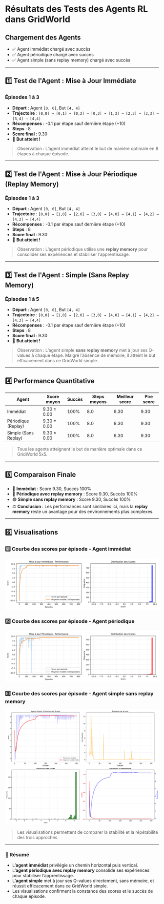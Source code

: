 # Résultats des Tests des Agents RL dans GridWorld

## Chargement des Agents
- ✅ Agent immédiat chargé avec succès
- ✅ Agent périodique chargé avec succès
- ✅ Agent simple (sans replay memory) chargé avec succès

---

## 1️⃣ Test de l'Agent : Mise à Jour Immédiate

### Épisodes 1 à 3
- **Départ** : Agent `[0, 0]`, But `[4, 4]`
- **Trajectoire** : `[0,0] → [0,1] → [0,2] → [0,3] → [1,3] → [2,3] → [3,3] → [3,4] → [4,4]`
- **Récompenses** : -0.1 par étape sauf dernière étape (+10)
- **Steps** : 8
- **Score final** : 9.30
- 🎉 **But atteint !**

> Observation : L’agent immédiat atteint le but de manière optimale en 8 étapes à chaque épisode.

---

## 2️⃣ Test de l'Agent : Mise à Jour Périodique (Replay Memory)

### Épisodes 1 à 3
- **Départ** : Agent `[0, 0]`, But `[4, 4]`
- **Trajectoire** : `[0,0] → [1,0] → [2,0] → [3,0] → [4,0] → [4,1] → [4,2] → [4,3] → [4,4]`
- **Récompenses** : -0.1 par étape sauf dernière étape (+10)
- **Steps** : 8
- **Score final** : 9.30
- 🎉 **But atteint !**

> Observation : L’agent périodique utilise une **replay memory** pour consolider ses expériences et stabiliser l’apprentissage.

---

## 3️⃣ Test de l'Agent : Simple (Sans Replay Memory)

### Épisodes 1 à 5
- **Départ** : Agent `[0, 0]`, But `[4, 4]`
- **Trajectoire** : `[0,0] → [1,0] → [2,0] → [3,0] → [4,0] → [4,1] → [4,2] → [4,3] → [4,4]`
- **Récompenses** : -0.1 par étape sauf dernière étape (+10)
- **Steps** : 8
- **Score final** : 9.30
- 🎉 **But atteint !**

> Observation : L’agent simple **sans replay memory** met à jour ses Q-values à chaque étape. Malgré l’absence de mémoire, il atteint le but efficacement dans ce GridWorld simple.  

---

## 4️⃣ Performance Quantitative

| Agent                   | Score moyen | Succès | Steps moyens | Meilleur score | Pire score |
|-------------------------|------------|--------|--------------|----------------|------------|
| Immédiat                | 9.30 ± 0.00 | 100%   | 8.0          | 9.30           | 9.30       |
| Périodique (Replay)     | 9.30 ± 0.00 | 100%   | 8.0          | 9.30           | 9.30       |
| Simple (Sans Replay)    | 9.30 ± 0.00 | 100%   | 8.0          | 9.30           | 9.30       |

> Tous les agents atteignent le but de manière optimale dans ce GridWorld 5x5.

---

## 5️⃣ Comparaison Finale
- 🔵 **Immédiat** : Score 9.30, Succès 100%
- 🔴 **Périodique avec replay memory** : Score 9.30, Succès 100%
- 🟢 **Simple sans replay memory** : Score 9.30, Succès 100%
- ⚖️ **Conclusion** : Les performances sont similaires ici, mais la **replay memory** reste un avantage pour des environnements plus complexes.

---

## 6️⃣ Visualisations

### 1️⃣ Courbe des scores par épisode - Agent immédiat
![Courbe Immédiat](images/immediate_training.png)

### 2️⃣ Courbe des scores par épisode - Agent périodique
![Courbe Périodique](images/periodic_training.png)

### 3️⃣ Courbe des scores par épisode - Agent simple sans replay memory
![Courbe Simple](images/simple_agent_training.png)

> Les visualisations permettent de comparer la stabilité et la répétabilité des trois approches.

---

### 📝 Résumé
- L’**agent immédiat** privilégie un chemin horizontal puis vertical.  
- L’**agent périodique avec replay memory** consolide ses expériences pour stabiliser l’apprentissage.  
- L’**agent simple** met à jour ses Q-values directement, sans mémoire, et réussit efficacement dans ce GridWorld simple.  
- Les visualisations confirment la constance des scores et le succès de chaque épisode.
